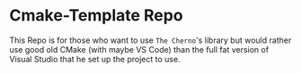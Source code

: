 # Cmake-Template Repo

This Repo is for those who want to use `The Cherno`'s library but would rather use good old CMake (with maybe VS Code) than the full fat version of Visual Studio that he set up the project to use.
